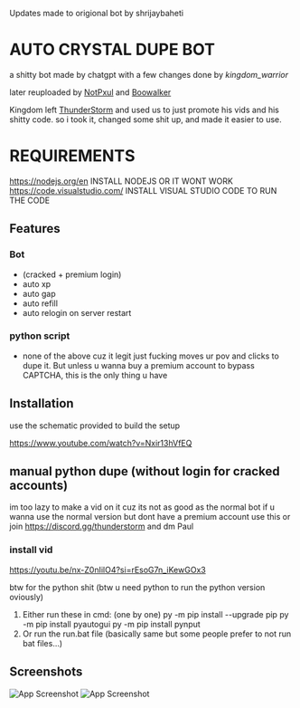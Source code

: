 Updates made to origional bot by shrijaybaheti

# AUTO CRYSTAL DUPE BOT

a shitty bot made by chatgpt with a few changes done by _kingdom_warrior_

later reuploaded by [NotPxul](https://guns.lol/pxul) and [Boowalker](https://boowalker.lol)

Kingdom left [ThunderStorm](https://discord.gg/thunderstorm) and used us to just promote his vids
and his shitty code. so i took it, changed some shit up, and made it easier to use. 


# REQUIREMENTS
https://nodejs.org/en
INSTALL NODEJS OR IT WONT WORK
https://code.visualstudio.com/
INSTALL VISUAL STUDIO CODE TO RUN THE CODE



## Features

### Bot 
- (cracked + premium login)
- auto xp
- auto gap
- auto refill
- auto relogin on server restart

### python script

- none of the above cuz it legit just fucking moves ur pov and clicks to dupe it. But unless u wanna buy a premium account to bypass CAPTCHA, this is the only thing u have


## Installation

use the schematic provided to build the setup  

https://www.youtube.com/watch?v=Nxir13hVfEQ



## manual python dupe (without login for cracked accounts)
im too lazy to make a vid on it cuz its not as good as the normal bot
if u wanna use the normal version but dont have a premium account use this or join https://discord.gg/thunderstorm and dm Paul

### install vid
https://youtu.be/nx-Z0nIilO4?si=rEsoG7n_iKewGOx3

btw for the python shit (btw u need python to run the python version oviously)
1. Either run these in cmd: (one by one)
py -m pip install --upgrade pip
py -m pip install pyautogui
py -m pip install pynput
2. Or run the run.bat file (basically same but some people prefer to not run bat files…)

## Screenshots

![App Screenshot](https://i.imgur.com/dk2QdEl.png)
![App Screenshot](https://i.imgur.com/wuzVEUx.gif) 



